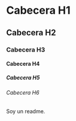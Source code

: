 # Cabecera H1

## Cabecera H2

### Cabecera H3

#### Cabecera H4

##### Cabecera H5

###### Cabecera H6

Soy un readme.
